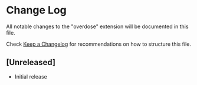 # Change Log

All notable changes to the "overdose" extension will be documented in this file.

Check [Keep a Changelog](http://keepachangelog.com/) for recommendations on how to structure this file.

## [Unreleased]

- Initial release
